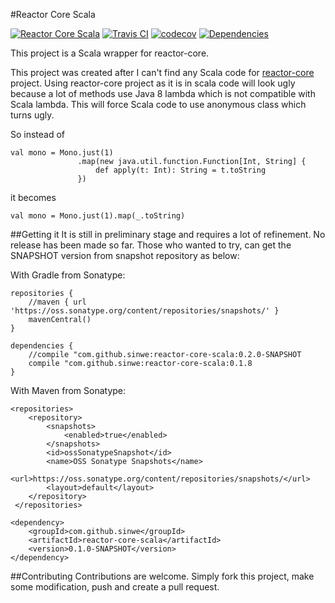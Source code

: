 #Reactor Core Scala

[![Reactor Core Scala](https://maven-badges.herokuapp.com/maven-central/com.github.sinwe/reactor-core-scala/badge.svg?style=plastic)](http://mvnrepository.com/artifact/com.github.sinwe/reactor-core-scala) 
[![Travis CI](https://travis-ci.org/sinwe/reactor-core-scala.svg?branch=master)](https://travis-ci.org/sinwe/reactor-core-scala)
[![codecov](https://codecov.io/gh/sinwe/reactor-core-scala/branch/master/graph/badge.svg)](https://codecov.io/gh/sinwe/reactor-core-scala)
[![Dependencies](https://app.updateimpact.com/badge/816040452200468480/reactor-core-scala.svg?config=compile)](https://app.updateimpact.com/latest/816040452200468480/reactor-core-scala)
                            
This project is a Scala wrapper for reactor-core.

This project was created after I can't find any Scala code for [reactor-core](https://github.com/reactor/reactor-core) project.
Using reactor-core project as it is in scala code will look ugly because
a lot of methods use Java 8 lambda which is not compatible with Scala lambda.
This will force Scala code to use anonymous class which turns ugly.

So instead of

    val mono = Mono.just(1)
                   .map(new java.util.function.Function[Int, String] {
                       def apply(t: Int): String = t.toString
                   })
                   
it becomes

    val mono = Mono.just(1).map(_.toString)

##Getting it
It is still in preliminary stage and requires a lot of refinement. No release has been made so far.
Those who wanted to try, can get the SNAPSHOT version from snapshot repository as below:

With Gradle from Sonatype:
    
    repositories {
        //maven { url 'https://oss.sonatype.org/content/repositories/snapshots/' }
        mavenCentral()
    }
    
    dependencies {
        //compile "com.github.sinwe:reactor-core-scala:0.2.0-SNAPSHOT
        compile "com.github.sinwe:reactor-core-scala:0.1.8
    }

With Maven from Sonatype:

    <repositories>
        <repository>
            <snapshots>
                <enabled>true</enabled>
            </snapshots>
            <id>ossSonatypeSnapshot</id>
            <name>OSS Sonatype Snapshots</name>
            <url>https://oss.sonatype.org/content/repositories/snapshots/</url>
            <layout>default</layout>
        </repository>
     </repositories>

    <dependency>
        <groupId>com.github.sinwe</groupId>
        <artifactId>reactor-core-scala</artifactId>
        <version>0.1.0-SNAPSHOT</version>
    </dependency>


##Contributing
Contributions are welcome. Simply fork this project, make some modification, push and 
create a pull request.
